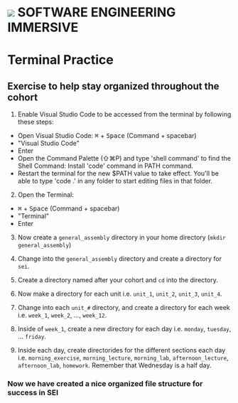 # ![](https://ga-dash.s3.amazonaws.com/production/assets/logo-9f88ae6c9c3871690e33280fcf557f33.png)  SOFTWARE ENGINEERING IMMERSIVE

# Terminal Practice

## Exercise to help stay organized throughout the cohort

1. Enable Visual Studio Code to be accessed from the terminal by following these steps:
  - Open Visual Studio Code: <kbd>⌘</kbd> + <kbd>Space</kbd> (Command + spacebar)
  - "Visual Studio Code"
  - Enter
  - Open the Command Palette (⇧⌘P) and type 'shell command' to find the Shell Command: Install 'code' command in PATH command.
  - Restart the terminal for the new $PATH value to take effect. You'll be able to type 'code .' in any folder to start editing files in that folder.

2. Open the Terminal:
  - <kbd>⌘</kbd> + <kbd>Space</kbd> (Command + spacebar)
  - "Terminal"
  - Enter


3. Now create a `general_assembly` directory in your home directory (`mkdir general_assembly`)

4. Change into the `general_assembly` directory and create a directory for `sei`. 

5. Create a directory named after your cohort and `cd` into the directory.

6. Now make a directory for each unit i.e. `unit_1`, `unit_2`, `unit_3`, `unit_4`.

7. Change into each `unit_#` directory, and create a directory for each week i.e. `week_1`, `week_2`, ..., `week_12`.

8. Inside of `week_1`, create a new directory for each day i.e. `monday`, `tuesday`, ... `friday`.

9. Inside each day, create directorides for the different sections each day i.e. `morning_exercise`, `morning_lecture`, `morning_lab`, `afternoon_lecture`, `afternoon_lab`, `homework`. Remember that Wednesday is a half day. 

### Now we have created a nice organized file structure for success in SEI
